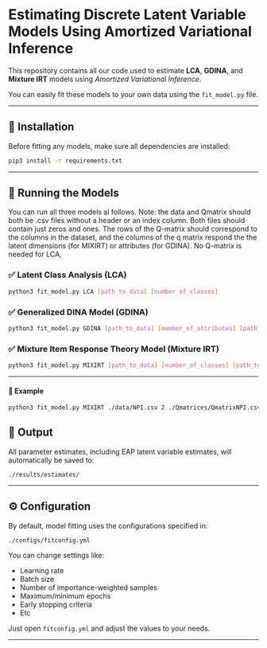 # Estimating Discrete Latent Variable Models Using Amortized Variational Inference

This repository contains all our code used to estimate **LCA**, **GDINA**, and **Mixture IRT** models using *Amortized Variational Inference*.

You can easily fit these models to your own data using the `fit_model.py` file.

---

## 🔧 Installation

Before fitting any models, make sure all dependencies are installed:

```bash
pip3 install -r requirements.txt
```

---

## 🚀 Running the Models

You can run all three models al follows. Note: the data and Qmatrix should both be .csv files without a header or an index column.
Both files should contain just zeros and ones. The rows of the Q-matrix should correspond to the columns in the dataset, 
and the columns of the q matrix respond the the latent dimensions (for MIXIRT) or attributes (for GDINA). No Q-matrix is 
needed for LCA,

### ✅ Latent Class Analysis (LCA)

```bash
python3 fit_model.py LCA [path_to_data] [number_of_classes]
```

### ✅ Generalized DINA Model (GDINA)

```bash
python3 fit_model.py GDINA [path_to_data] [number_of_attributes] [path_to_q_matrix]
```

### ✅ Mixture Item Response Theory Model (Mixture IRT)

```bash
python3 fit_model.py MIXIRT [path_to_data] [number_of_classes] [path_to_q_matrix]
```
---

#### 📌 Example

```bash
python3 fit_model.py MIXIRT ./data/NPI.csv 2 ./Qmatrices/QmatrixNPI.csv
```

## 📁 Output

All parameter estimates, including EAP latent variable estimates, will automatically be saved to:

```
./results/estimates/
```

---

## ⚙️ Configuration

By default, model fitting uses the configurations specified in:

```
./configs/fitconfig.yml
```

You can change settings like:

- Learning rate
- Batch size
- Number of importance-weighted samples
- Maximum/minimum epochs
- Early stopping criteria
- Etc

Just open `fitconfig.yml` and adjust the values to your needs.

---

